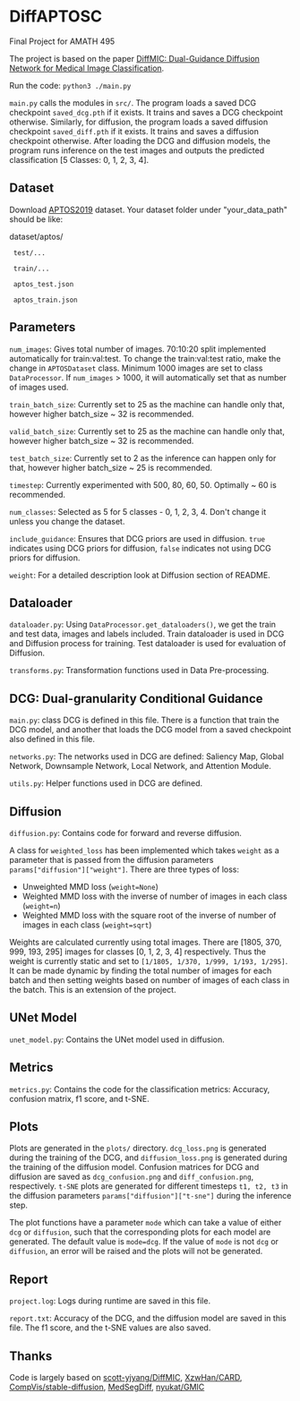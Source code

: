 # DiffAPTOSC

Final Project for AMATH 495

The project is based on the paper [DiffMIC: Dual-Guidance Diffusion Network for Medical Image Classification](https://arxiv.org/abs/2303.10610).

Run the code: `python3 ./main.py`

`main.py` calls the modules in `src/`. The program loads a saved DCG checkpoint `saved_dcg.pth` if it exists. It trains and saves a DCG checkpoint otherwise. Similarly, for diffusion, the program loads a saved diffusion checkpoint `saved_diff.pth` if it exists. It trains and saves a diffusion checkpoint otherwise. After loading the DCG and diffusion models, the program runs inference on the test images and outputs the predicted classification [5 Classes: 0, 1, 2, 3, 4].

## Dataset

Download [APTOS2019](https://www.kaggle.com/competitions/aptos2019-blindness-detection/data) dataset. Your dataset folder under "your_data_path" should be like:

dataset/aptos/

     test/...

     train/...

     aptos_test.json

     aptos_train.json

## Parameters

`num_images`: Gives total number of images. 70:10:20 split implemented automatically for train:val:test. To change the train:val:test ratio, make the change in `APTOSDataset` class. Minimum 1000 images are set to class `DataProcessor`. If `num_images` > 1000, it will automatically set that as number of images used.

`train_batch_size`: Currently set to 25 as the machine can handle only that, however higher batch_size ~ 32 is recommended.

`valid_batch_size`: Currently set to 25 as the machine can handle only that, however higher batch_size ~ 32 is recommended.

`test_batch_size`: Currently set to 2 as the inference can happen only for that, however higher batch_size ~ 25 is recommended.

`timestep`: Currently experimented with 500, 80, 60, 50. Optimally ~ 60 is recommended.

`num_classes`: Selected as 5 for 5 classes - 0, 1, 2, 3, 4. Don't change it unless you change the dataset.

`include_guidance`: Ensures that DCG priors are used in diffusion. `true` indicates using DCG priors for diffusion, `false` indicates not using DCG priors for diffusion.

`weight`: For a detailed description look at Diffusion section of README.

## Dataloader

`dataloader.py`: Using `DataProcessor.get_dataloaders()`, we get the train and test data, images and labels included. Train dataloader is used in DCG and Diffusion process for training. Test dataloader is used for evaluation of Diffusion.

`transforms.py`: Transformation functions used in Data Pre-processing.

## DCG: Dual-granularity Conditional Guidance

`main.py`: class DCG is defined in this file. There is a function that train the DCG model, and another that loads the DCG model from a saved checkpoint also defined in this file.

`networks.py`: The networks used in DCG are defined: Saliency Map, Global Network, Downsample Network, Local Network, and Attention Module.

`utils.py`: Helper functions used in DCG are defined.

## Diffusion

`diffusion.py`: Contains code for forward and reverse diffusion.

A class for `weighted_loss` has been implemented which takes `weight` as a parameter that is passed from the diffusion parameters `params["diffusion"]["weight"]`. There are three types of loss:

- Unweighted MMD loss (`weight=None`)
- Weighted MMD loss with the inverse of number of images in each class (`weight=n`)
- Weighted MMD loss with the square root of the inverse of number of images in each class (`weight=sqrt`)

Weights are calculated currently using total images. There are [1805, 370, 999, 193, 295] images for classes [0, 1, 2, 3, 4] respectively. Thus the weight is currently static and set to `[1/1805, 1/370, 1/999, 1/193, 1/295]`. It can be made dynamic by finding the total number of images for each batch and then setting weights based on number of images of each class in the batch. This is an extension of the project.

## UNet Model

`unet_model.py`: Contains the UNet model used in diffusion.

## Metrics

`metrics.py`: Contains the code for the classification metrics: Accuracy, confusion matrix, f1 score, and t-SNE.

## Plots

Plots are generated in the `plots/` directory. `dcg_loss.png` is generated during the training of the DCG, and `diffusion_loss.png` is generated during the training of the diffusion model. Confusion matrices for DCG and diffusion are saved as `dcg_confusion.png` and `diff_confusion.png`, respectively. `t-SNE` plots are generated for different timesteps `t1, t2, t3` in the diffusion parameters `params["diffusion"]["t-sne"]` during the inference step.

The plot functions have a parameter `mode` which can take a value of either `dcg` or `diffusion`, such that the corresponding plots for each model are generated. The default value is `mode=dcg`. If the value of `mode` is not `dcg` or `diffusion`, an error will be raised and the plots will not be generated.

## Report

`project.log`: Logs during runtime are saved in this file.

`report.txt`: Accuracy of the DCG, and the diffusion model are saved in this file. The f1 score, and the t-SNE values are also saved.

## Thanks

Code is largely based on [scott-yjyang/DiffMIC](https://github.com/scott-yjyang/DiffMIC), [XzwHan/CARD](https://github.com/XzwHan/CARD), [CompVis/stable-diffusion](https://github.com/CompVis/stable-diffusion), [MedSegDiff](https://github.com/WuJunde/MedSegDiff/tree/master), [nyukat/GMIC](https://github.com/nyukat/GMIC)
